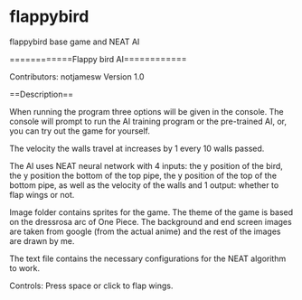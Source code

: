 # flappybird
flappybird base game and NEAT AI

============Flappy bird AI============

Contributors: notjamesw
Version 1.0

==Description==

When running the program three options will be given in the console. The console will prompt to run the AI training program or the pre-trained AI, or, you can try out the game for yourself. 

The velocity the walls travel at increases by 1 every 10 walls passed. 

The AI uses NEAT neural network with 4 inputs: the y position of the bird, the y position the bottom of the top pipe, the y position of the top of the bottom pipe, as well as the velocity of the walls and 1 output: whether to flap wings or not.

Image folder contains sprites for the game. The theme of the game is based on the dressrosa arc of One Piece. The background and end screen images are taken from google (from the actual anime) and the rest of the images are drawn by me. 

The text file contains the necessary configurations for the NEAT algorithm to work. 

Controls: Press space or click to flap wings. 



